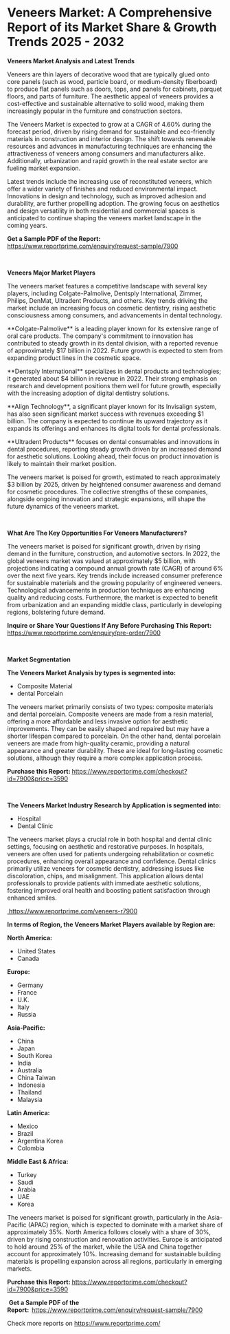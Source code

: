 <p><h1>Veneers Market: A Comprehensive Report of its Market Share & Growth Trends 2025 - 2032</h1></p><p><strong>Veneers Market Analysis and Latest Trends</strong></p>
<p><p>Veneers are thin layers of decorative wood that are typically glued onto core panels (such as wood, particle board, or medium-density fiberboard) to produce flat panels such as doors, tops, and panels for cabinets, parquet floors, and parts of furniture. The aesthetic appeal of veneers provides a cost-effective and sustainable alternative to solid wood, making them increasingly popular in the furniture and construction sectors.</p><p>The Veneers Market is expected to grow at a CAGR of 4.60% during the forecast period, driven by rising demand for sustainable and eco-friendly materials in construction and interior design. The shift towards renewable resources and advances in manufacturing techniques are enhancing the attractiveness of veneers among consumers and manufacturers alike. Additionally, urbanization and rapid growth in the real estate sector are fueling market expansion. </p><p>Latest trends include the increasing use of reconstituted veneers, which offer a wider variety of finishes and reduced environmental impact. Innovations in design and technology, such as improved adhesion and durability, are further propelling adoption. The growing focus on aesthetics and design versatility in both residential and commercial spaces is anticipated to continue shaping the veneers market landscape in the coming years.</p></p>
<p><strong>Get a Sample PDF of the Report:&nbsp;</strong> <a href="https://www.reportprime.com/enquiry/request-sample/7900?utm_campaign=3506&utm_medium=2&utm_source=Github&utm_content=ia&utm_term=19032025&utm_id=veneers">https://www.reportprime.com/enquiry/request-sample/7900</a></p>
<p>&nbsp;</p>
<p><strong>Veneers Major Market Players</strong></p>
<p><p>The veneers market features a competitive landscape with several key players, including Colgate-Palmolive, Dentsply International, Zimmer, Philips, DenMat, Ultradent Products, and others. Key trends driving the market include an increasing focus on cosmetic dentistry, rising aesthetic consciousness among consumers, and advancements in dental technology.</p><p>**Colgate-Palmolive** is a leading player known for its extensive range of oral care products. The company's commitment to innovation has contributed to steady growth in its dental division, with a reported revenue of approximately $17 billion in 2022. Future growth is expected to stem from expanding product lines in the cosmetic space.</p><p>**Dentsply International** specializes in dental products and technologies; it generated about $4 billion in revenue in 2022. Their strong emphasis on research and development positions them well for future growth, especially with the increasing adoption of digital dentistry solutions.</p><p>**Align Technology**, a significant player known for its Invisalign system, has also seen significant market success with revenues exceeding $1 billion. The company is expected to continue its upward trajectory as it expands its offerings and enhances its digital tools for dental professionals.</p><p>**Ultradent Products** focuses on dental consumables and innovations in dental procedures, reporting steady growth driven by an increased demand for aesthetic solutions. Looking ahead, their focus on product innovation is likely to maintain their market position.</p><p>The veneers market is poised for growth, estimated to reach approximately $3 billion by 2025, driven by heightened consumer awareness and demand for cosmetic procedures. The collective strengths of these companies, alongside ongoing innovation and strategic expansions, will shape the future dynamics of the veneers market.</p></p>
<p>&nbsp;</p>
<p><strong>What Are The Key Opportunities For Veneers Manufacturers?</strong></p>
<p><p>The veneers market is poised for significant growth, driven by rising demand in the furniture, construction, and automotive sectors. In 2022, the global veneers market was valued at approximately $5 billion, with projections indicating a compound annual growth rate (CAGR) of around 6% over the next five years. Key trends include increased consumer preference for sustainable materials and the growing popularity of engineered veneers. Technological advancements in production techniques are enhancing quality and reducing costs. Furthermore, the market is expected to benefit from urbanization and an expanding middle class, particularly in developing regions, bolstering future demand.</p></p>
<p><strong>Inquire or Share Your Questions If Any Before Purchasing This Report:</strong> <a href="https://www.reportprime.com/enquiry/pre-order/7900?utm_campaign=3506&utm_medium=2&utm_source=Github&utm_content=ia&utm_term=19032025&utm_id=veneers">https://www.reportprime.com/enquiry/pre-order/7900</a></p>
<p>&nbsp;</p>
<p><strong>Market Segmentation</strong></p>
<p><strong>The Veneers Market Analysis by types is segmented into:</strong></p>
<p><ul><li>Composite Material</li><li>dental Porcelain</li></ul></p>
<p><p>The veneers market primarily consists of two types: composite materials and dental porcelain. Composite veneers are made from a resin material, offering a more affordable and less invasive option for aesthetic improvements. They can be easily shaped and repaired but may have a shorter lifespan compared to porcelain. On the other hand, dental porcelain veneers are made from high-quality ceramic, providing a natural appearance and greater durability. These are ideal for long-lasting cosmetic solutions, although they require a more complex application process.</p></p>
<p><strong>Purchase this Report:&nbsp;</strong><a href="https://www.reportprime.com/checkout?id=7900&price=3590&utm_campaign=3506&utm_medium=2&utm_source=Github&utm_content=ia&utm_term=19032025&utm_id=veneers">https://www.reportprime.com/checkout?id=7900&price=3590</a></p>
<p>&nbsp;</p>
<p><strong>The Veneers Market Industry Research by Application is segmented into:</strong></p>
<p><ul><li>Hospital</li><li>Dental Clinic</li></ul></p>
<p><p>The veneers market plays a crucial role in both hospital and dental clinic settings, focusing on aesthetic and restorative purposes. In hospitals, veneers are often used for patients undergoing rehabilitation or cosmetic procedures, enhancing overall appearance and confidence. Dental clinics primarily utilize veneers for cosmetic dentistry, addressing issues like discoloration, chips, and misalignment. This application allows dental professionals to provide patients with immediate aesthetic solutions, fostering improved oral health and boosting patient satisfaction through enhanced smiles.</p></p>
<p><a href="https://www.reportprime.com/veneers-r7900?utm_campaign=3506&utm_medium=2&utm_source=Github&utm_content=ia&utm_term=19032025&utm_id=veneers">&nbsp;https://www.reportprime.com/veneers-r7900</a></p>
<p><strong>In terms of Region, the Veneers Market Players available by Region are:</strong></p>
<p>
    <p> <strong> North America: </strong>
        <ul>
            <li>United States</li>
            <li>Canada</li>
        </ul>
        </p> 
    <p> <strong> Europe: </strong>
        <ul>
            <li>Germany</li>
            <li>France</li>
            <li>U.K.</li>
            <li>Italy</li>
            <li>Russia</li>
        </ul>
        </p> 
    <p> <strong> Asia-Pacific: </strong>
        <ul>
            <li>China</li>
            <li>Japan</li>
            <li>South Korea</li>
            <li>India</li>
            <li>Australia</li>
            <li>China Taiwan</li>
            <li>Indonesia</li>
            <li>Thailand</li>
            <li>Malaysia</li>
        </ul>
        </p> 
    <p> <strong> Latin America: </strong>
        <ul>
            <li>Mexico</li>
            <li>Brazil</li>
            <li>Argentina Korea</li>
            <li>Colombia</li>
        </ul>
        </p> 
    <p> <strong> Middle East & Africa: </strong>
        <ul>
            <li>Turkey</li>
            <li>Saudi</li>
            <li>Arabia</li>
            <li>UAE</li>
            <li>Korea</li>
        </ul>
    </p>
    </p>
<p><p>The veneers market is poised for significant growth, particularly in the Asia-Pacific (APAC) region, which is expected to dominate with a market share of approximately 35%. North America follows closely with a share of 30%, driven by rising construction and renovation activities. Europe is anticipated to hold around 25% of the market, while the USA and China together account for approximately 10%. Increasing demand for sustainable building materials is propelling expansion across all regions, particularly in emerging markets.</p></p>
<p><strong>Purchase this Report: </strong><a href="https://www.reportprime.com/checkout?id=7900&price=3590&utm_campaign=3506&utm_medium=2&utm_source=Github&utm_content=ia&utm_term=19032025&utm_id=veneers">https://www.reportprime.com/checkout?id=7900&price=3590</a></p>
<p>&nbsp;<strong>Get a Sample PDF of the Report:&nbsp;&nbsp;</strong><a href="https://www.reportprime.com/enquiry/request-sample/7900?utm_campaign=3506&utm_medium=2&utm_source=Github&utm_content=ia&utm_term=19032025&utm_id=veneers">https://www.reportprime.com/enquiry/request-sample/7900</a></p>
<p><strong></strong></p>
<p>Check more reports on <a href="https://www.reportprime.com/?utm_campaign=3506&utm_medium=2&utm_source=Github&utm_content=ia&utm_term=19032025&utm_id=veneers">https://www.reportprime.com/</a></p>